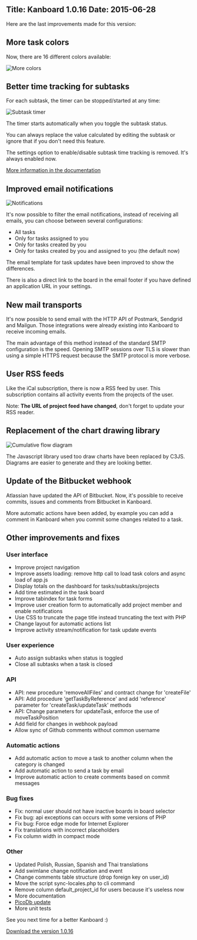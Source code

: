 Title: Kanboard 1.0.16
Date: 2015-06-28
---

Here are the last improvements made for this version:

More task colors
----------------

Now, there are 16 different colors available:

![More colors](https://kanboard.net/screenshots/news/1.0.16/more-colors.png)

Better time tracking for subtasks
---------------------------------

For each subtask, the timer can be stopped/started at any time:

![Subtask timer](https://kanboard.net/screenshots/documentation/subtask-timer.png)

The timer starts automatically when you toggle the subtask status.

You can always replace the value calculated by editing the subtask or ignore that if you don't need this feature.

The settings option to enable/disable subtask time tracking is removed. It's always enabled now.

[More information in the documentation](https://kanboard.net/documentation/time-tracking)

Improved email notifications
----------------------------

![Notifications](https://kanboard.net/screenshots/documentation/notifications.png)

It's now possible to filter the email notifications, instead of receiving all emails, you can choose between several configurations:

- All tasks
- Only for tasks assigned to you
- Only for tasks created by you
- Only for tasks created by you and assigned to you (the default now)

The email template for task updates have been improved to show the differences.

There is also a direct link to the board in the email footer if you have defined an application URL in your settings.

New mail transports
-------------------

It's now possible to send email with the HTTP API of Postmark, Sendgrid and Mailgun. Those integrations were already existing into Kanboard to receive incoming emails.

The main advantage of this method instead of the standard SMTP configuration is the speed. Opening SMTP sessions over TLS is slower than using a simple HTTPS request because the SMTP protocol is more verbose.

User RSS feeds
--------------

Like the iCal subscription, there is now a RSS feed by user. This subscription contains all activity events from the projects of the user.

Note: **The URL of project feed have changed**, don't forget to update your RSS reader.

Replacement of the chart drawing library
-----------------------------------------

![Cumulative flow diagram](https://kanboard.net/screenshots/documentation/cfd.png)

The Javascript library used too draw charts have been replaced by C3JS. Diagrams are easier to generate and they are looking better.

Update of the Bitbucket webhook
-------------------------------

Atlassian have updated the API of Bitbucket. Now, it's possible to receive commits, issues and comments from Bitbucket in Kanboard.

More automatic actions have been added, by example you can add a comment in Kanboard when you commit some changes related to a task.

Other improvements and fixes
----------------------------

### User interface

- Improve project navigation
- Improve assets loading: remove http call to load task colors and async load of app.js
- Display totals on the dashboard for tasks/subtasks/projects
- Add time estimated in the task board
- Improve tabindex for task forms
- Improve user creation form to automatically add project member and enable notifications
- Use CSS to truncate the page title instead truncating the text with PHP
- Change layout for automatic actions list
- Improve activity stream/notification for task update events

### User experience

- Auto assign subtasks when status is toggled
- Close all subtasks when a task is closed

### API

- API: new procedure 'removeAllFiles' and contract change for 'createFile'
- API: Add procedure 'getTaskByReference' and add 'reference' parameter for 'createTask/updateTask' methods
- API: Change parameters for updateTask, enforce the use of moveTaskPosition
- Add field for changes in webhook payload
- Allow sync of Github comments without common username

### Automatic actions

- Add automatic action to move a task to another column when the category is changed
- Add automatic action to send a task by email
- Improve automatic action to create comments based on commit messages

### Bug fixes

- Fix: normal user should not have inactive boards in board selector
- Fix bug: api exceptions can occurs with some versions of PHP
- Fix bug: Force edge mode for Internet Explorer
- Fix translations with incorrect placeholders
- Fix column width in compact mode

### Other

- Updated Polish, Russian, Spanish and Thai translations
- Add swimlane change notification and event
- Change comments table structure (drop foreign key on user_id)
- Move the script sync-locales.php to cli command
- Remove column default_project_id for users because it's useless now
- More documentation
- [PicoDb update](https://github.com/fguillot/picoDb)
- More unit tests

See you next time for a better Kanboard :)

[Download the version 1.0.16](https://github.com/kanboard/kanboard/releases/download/v1.0.16/kanboard-1.0.16.zip)
